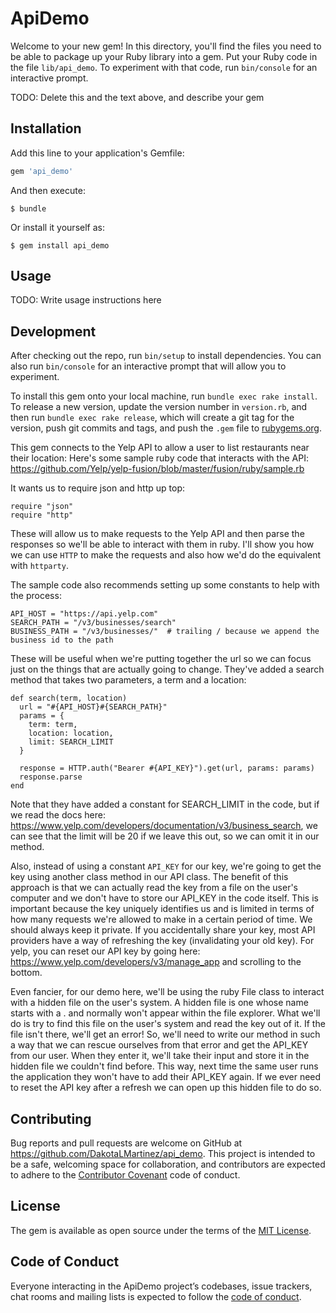 # ApiDemo

Welcome to your new gem! In this directory, you'll find the files you need to be able to package up your Ruby library into a gem. Put your Ruby code in the file `lib/api_demo`. To experiment with that code, run `bin/console` for an interactive prompt.

TODO: Delete this and the text above, and describe your gem

## Installation

Add this line to your application's Gemfile:

```ruby
gem 'api_demo'
```

And then execute:

    $ bundle

Or install it yourself as:

    $ gem install api_demo

## Usage

TODO: Write usage instructions here

## Development

After checking out the repo, run `bin/setup` to install dependencies. You can also run `bin/console` for an interactive prompt that will allow you to experiment.

To install this gem onto your local machine, run `bundle exec rake install`. To release a new version, update the version number in `version.rb`, and then run `bundle exec rake release`, which will create a git tag for the version, push git commits and tags, and push the `.gem` file to [rubygems.org](https://rubygems.org).

This gem connects to the Yelp API to allow a user to list restaurants near their location:
Here's some sample ruby code that interacts with the API: https://github.com/Yelp/yelp-fusion/blob/master/fusion/ruby/sample.rb



It wants us to require json and http up top:
```
require "json"
require "http"
```
These will allow us to make requests to the Yelp API and then parse the responses so we'll be able to interact with them in ruby. I'll show you how we can use `HTTP` to make the requests and also how we'd do the equivalent with `httparty`.

The sample code also recommends setting up some constants to help with the process:

```
API_HOST = "https://api.yelp.com"
SEARCH_PATH = "/v3/businesses/search"
BUSINESS_PATH = "/v3/businesses/"  # trailing / because we append the business id to the path
```
These will be useful when we're putting together the url so we can focus just on the things that are actually going to change. They've added a search method that takes two parameters, a term and a location:

```
def search(term, location)
  url = "#{API_HOST}#{SEARCH_PATH}"
  params = {
    term: term,
    location: location,
    limit: SEARCH_LIMIT
  }

  response = HTTP.auth("Bearer #{API_KEY}").get(url, params: params)
  response.parse
end
```
Note that they have added a constant for SEARCH_LIMIT in the code, but if we read the docs here: https://www.yelp.com/developers/documentation/v3/business_search, we can see that the limit will be 20 if we leave this out, so we can omit it in our method.

Also, instead of using a constant `API_KEY` for our key, we're going to get the key using another class method in our API class. The benefit of this approach is that we can actually read the key from a file on the user's computer and we don't have to store our API_KEY in the code itself. This is important because the key uniquely identifies us and is limited in terms of how many requests we're allowed to make in a certain period of time. We should always keep it private. If you accidentally share your key, most API providers have a way of refreshing the key (invalidating your old key). For yelp, you can reset our API key by going here: https://www.yelp.com/developers/v3/manage_app and scrolling to the bottom.

Even fancier, for our demo here, we'll be using the ruby File class to interact with a hidden file on the user's system. A hidden file is one whose name starts with a . and normally won't appear within the file explorer. What we'll do is try to find this file on the user's system and read the key out of it. If the file isn't there, we'll get an error!  So, we'll need to write our method in such a way that we can rescue ourselves from that error and get the API_KEY from our user. When they enter it, we'll take their input and store it in the hidden file we couldn't find before. This way, next time the same user runs the application they won't have to add their API_KEY again. If we ever need to reset the API key after a refresh we can open up this hidden file to do so.




## Contributing

Bug reports and pull requests are welcome on GitHub at https://github.com/DakotaLMartinez/api_demo. This project is intended to be a safe, welcoming space for collaboration, and contributors are expected to adhere to the [Contributor Covenant](http://contributor-covenant.org) code of conduct.

## License

The gem is available as open source under the terms of the [MIT License](https://opensource.org/licenses/MIT).

## Code of Conduct

Everyone interacting in the ApiDemo project’s codebases, issue trackers, chat rooms and mailing lists is expected to follow the [code of conduct](https://github.com/DakotaLMartinez/api_demo/blob/master/CODE_OF_CONDUCT.md).
